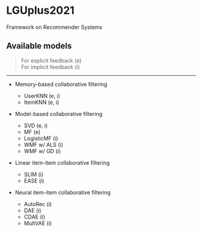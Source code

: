 # LGUplus2021
Framework on Recommender Systems

## Available models
> For explicit feedback (e) <br>
> For implicit feedback (i)
---------------------------------------

- Memory-based collaborative filtering
  - UserKNN (e, i)
  - ItemKNN (e, i)

- Model-based collaborative filtering
  - SVD (e, i)
  - MF (e)
  - LogisticMF (i)
  - WMF w/ ALS (i)
  - WMF w/ GD (i)

- Linear item-item collaborative filtering
  - SLIM (i)
  - EASE (i)

- Neural item-item collaborative filtering
  - AutoRec (i)
  - DAE (i)
  - CDAE (i)
  - MultVAE (i)
